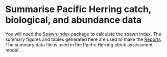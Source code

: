 # Summarise Pacific Herring catch, biological, and abundance data

You will need the [Spawn Index](https://github.com/grinnellm/SpawnIndex) package to calculate the spawn index.
The summary figures and tables generated here are used to make the [Reports](https://github.com/grinnellm/Reports).
The summary data file is used in the Pacfic Herring stock assessment model.

  